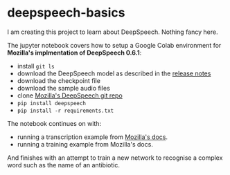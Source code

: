 # deepspeech-basics
I am creating this project to learn about DeepSpeech.
Nothing fancy here.

The jupyter notebook covers how to setup a Google Colab environment for **Mozilla's implmentation of DeepSpeech 0.6.1**:
  * install `git ls`
  * download the DeepSpeech model as described in the [release notes](https://github.com/mozilla/DeepSpeech/releases/tag/v0.6.1)
  * download the checkpoint file
  * download the sample audio files
  * clone [Mozilla's DeepSpeech git repo](https://github.com/mozilla/DeepSpeech)
  * `pip install deepspeech`
  * `pip install -r requirements.txt`
  
The notebook continues on with: 
  * running a transcription example from [Mozilla's docs](https://deepspeech.readthedocs.io/en/v0.6.1/).
  * running a training example from Mozilla's docs.
  
And finishes with an attempt to train a new network to recognise a complex word such as the name of an antibiotic.
